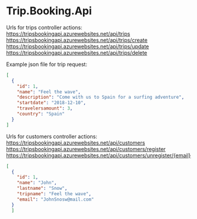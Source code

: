 # Trip.Booking.Api
Urls for trips controller actions:<br/>
https://tripsbookingapi.azurewebsites.net/api/trips <br/>
https://tripsbookingapi.azurewebsites.net/api/trips/create<br/>
https://tripsbookingapi.azurewebsites.net/api/trips/update<br/>
https://tripsbookingapi.azurewebsites.net/api/trips/delete<br/>

Example json file for trip request:
```json
[
  {
    "id": 1,
    "name": "Feel the wave",
    "description": "Come with us to Spain for a surfing adventure",
    "startdate": "2018-12-10",
    "travelersamount": 3,
    "country": "Spain"
  }
]
```
Urls for customers controller actions:<br/>
https://tripsbookingapi.azurewebsites.net/api/customers<br/>
https://tripsbookingapi.azurewebsites.net/api/customers/register<br/>
https://tripsbookingapi.azurewebsites.net/api/customers/unregister/{email}<br/>

```json
[
  {
    "id": 1,
    "name": "John",
    "lastname": "Snow",
    "tripname": "Feel the wave",
    "email": "JohnSnosw@mail.com"
  }
  ]
  ```
